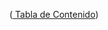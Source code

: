 <p align="right">
(<a href="https://github.com/Techstudents-SW74/upc-pre-202402--si572-SW74-tecnogurus-report/blob/main/Contenido.md"> Tabla de Contenido</a>)
</p>
